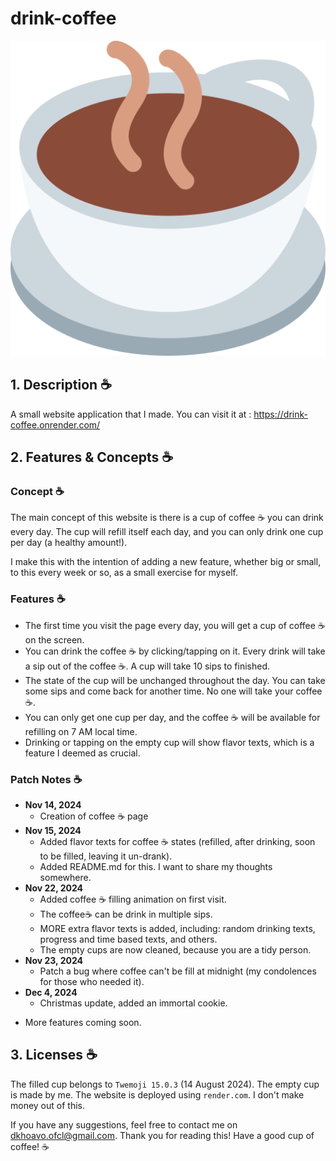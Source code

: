 # drink-coffee

![coffee.png](cups/coffee.png)

## 1. Description ☕
A small website application that I made. You can visit it at :
https://drink-coffee.onrender.com/

## 2. Features & Concepts ☕

### Concept ☕
The main concept of this website is there is a cup of coffee ☕ you can drink every day.
The cup will refill itself each day, and you can only drink one cup per day (a healthy amount!).

I make this with the intention of adding a new feature, whether big or small, to this every week or so, as a small exercise for myself.

### Features ☕
- The first time you visit the page every day, you will get a cup of coffee ☕ on the screen.
- You can drink the coffee ☕ by clicking/tapping on it.
Every drink will take a sip out of the coffee ☕. A cup will take 10 sips to finished.
- The state of the cup will be unchanged throughout the day.
You can take some sips and come back for another time. No one will take your coffee ☕.
- You can only get one cup per day, and the coffee ☕ will be available for refilling on 7 AM local time.
- Drinking or tapping on the empty cup will show flavor texts, which is a feature I deemed as crucial.

### Patch Notes ☕
- **Nov 14, 2024**
  + Creation of coffee ☕ page
- **Nov 15, 2024**
  + Added flavor texts for coffee ☕ states (refilled, after drinking, soon to be filled, leaving it un-drank).
  + Added README.md for this. I want to share my thoughts somewhere.
- **Nov 22, 2024**
  + Added coffee ☕ filling animation on first visit.
  + The coffee☕ can be drink in multiple sips.
  + MORE extra flavor texts is added, including: random drinking texts, progress and time based texts, and others.
  + The empty cups are now cleaned, because you are a tidy person.
- **Nov 23, 2024**
  + Patch a bug where coffee can't be fill at midnight (my condolences for those who needed it).
- **Dec 4, 2024**
  + Christmas update, added an immortal cookie.

+ More features coming soon.

## 3. Licenses ☕
The filled cup belongs to `Twemoji 15.0.3` (14 August 2024).
The empty cup is made by me. The website is deployed using `render.com`. I don't make money out of this.

If you have any suggestions, feel free to contact me on dkhoavo.ofcl@gmail.com.
Thank you for reading this! Have a good cup of coffee! ☕
